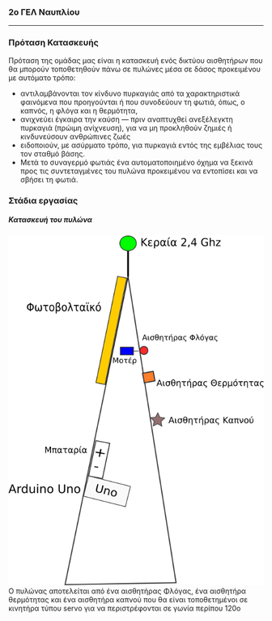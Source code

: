### 2ο ΓΕΛ Ναυπλίου
---
### Πρόταση Κατασκευής

Πρόταση της ομάδας μας είναι η κατασκευή ενός δικτύου αισθητήρων που θα μπορούν τοποθετηθούν πάνω σε πυλώνες μέσα σε δάσος προκειμένου με αυτόματο τρόπο:
- αντιλαμβάνονται τον κίνδυνο πυρκαγιάς από τα χαρακτηριστικά φαινόμενα που προηγούνται ή που συνοδεύουν τη φωτιά, όπως, ο καπνός, η φλόγα και η θερμότητα,
- ανιχνεύει έγκαιρα την καύση — πριν αναπτυχθεί ανεξέλεγκτη πυρκαγιά (πρώιμη ανίχνευση), για να μη προκληθούν ζημιές ή κινδυνεύσουν ανθρώπινες ζωές
- ειδοποιούν, με ασύρματο τρόπο, για πυρκαγιά εντός της εμβέλιας τους τον σταθμό βάσης.
- Μετά το συναγερμό φωτιάς ένα αυτοματοποιημένο όχημα να ξεκινά προς τις συντεταγμένες του πυλώνα προκειμένου να εντοπίσει και να σβήσει τη φωτιά.


### Στάδια εργασίας

##### Κατασκευή του πυλώνα
![εικόνα 6](/images/tower.png)
Ο πυλώνας αποτελείται από ένα αισθητήρας Φλόγας, ένα αισθητήρα θερμότητας και ένα αισθητήρα καπνού που θα είναι τοποθετημένοι σε κινητήρα τύπου servo για να περιστρέφονται σε γωνία περίπου 120ο
